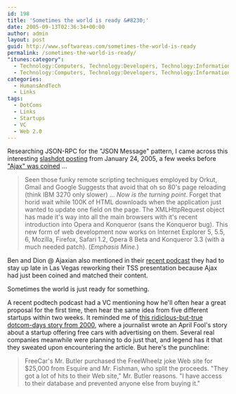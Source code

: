 ```yaml
---
id: 198
title: 'Sometimes the world is ready &#8230;'
date: 2005-09-13T02:36:34+00:00
author: admin
layout: post
guid: http://www.softwareas.com/sometimes-the-world-is-ready
permalink: /sometimes-the-world-is-ready/
"itunes:category":
  - Technology:Computers, Technology:Developers, Technology:Information
  - Technology:Computers, Technology:Developers, Technology:Information
categories:
  - HumansAndTech
  - Links
tags:
  - DotComs
  - Links
  - Startups
  - VC
  - Web 2.0
---
```

Researching JSON-RPC for the "JSON Message" pattern, I came across this interesting <a href="http://developers.slashdot.org/article.pl?sid=05/01/24/125236">slashdot posting</a><a> from January 24, 2005, a few weeks before </a><a href="http://www.adaptivepath.com/publications/essays/archives/000385.php">"Ajax" was coined</a> ...

> Seen those funky remote scripting techniques employed by Orkut, Gmail and Google Suggests that avoid that oh so 80's page reloading (think IBM 3270 only slower) ... *Now is the turning point*. Forget that horid wait while 100K of HTML downloads when the application just wanted to update one field on the page. The XMLHttpRequest object has made it's way into all the main browsers with it's recent introduction into Opera and Konqueror (sans the Konqueror bug). This new form of web development now works on Internet Explorer 5, 5.5, 6, Mozilla, Firefox, Safari 1.2, Opera 8 Beta and Konqueror 3.3 (with a much needed patch).  (*Emphasis Mine.*)

Ben and Dion @ Ajaxian also mentioned in their [recent podcast](http://www.ajaxian.com/archives/2005/09/audible_ajax_ep.html) they had to stay up late in Las Vegas reworking their TSS presentation because Ajax had just been coined and matched their content.

Sometimes the world is just ready for something.

A recent podtech podcast had a VC mentioning how he'll often hear a great proposal for the first time, then hear the same idea from five different startups within two weeks. It reminded me of [this ridiclous-but-true dotcom-days story from 2000](http://www.commercialalert.org/news-featuredin.php?article_id=516&month=06&year=2000&day=6th#), where a journalist wrote an April Fool's story about a startup offering free cars with advertising on them. Several real companies meanwhile were planning to do just that, and legend has it that they sweated upon encountering the article. But here's the punchline:

>  FreeCar's Mr. Butler purchased the FreeWheelz joke Web site for $25,000 from Esquire and Mr. Fishman, who split the proceeds. "They got a lot of hits to their Web site," Mr. Butler reasons. "I have access to their database and prevented anyone else from buying it."